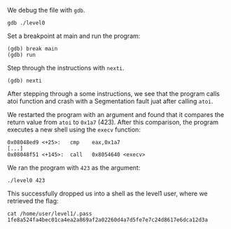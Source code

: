 We debug the file with `gdb`.

```
gdb ./level0
```

Set a breakpoint at main and run the program:

```
(gdb) break main
(gdb) run
```

Step through the instructions with `nexti`.
```
(gdb) nexti
```
After stepping through a some instructions, we see that the program calls atoi function and crash with a Segmentation fault juat after calling `atoi`.

We restarted the program with an argument and found that it compares the return value from `atoi` to `0x1a7` (423). After this comparison, the program executes a new shell using the `execv` function:

```
0x08048ed9 <+25>:	cmp    eax,0x1a7
[...]
0x08048f51 <+145>:	call   0x8054640 <execv>
```
We ran the program with `423` as the argument:

```
./level0 423
```

This successfully dropped us into a shell as the level1 user, where we retrieved the flag:

```
cat /home/user/level1/.pass
1fe8a524fa4bec01ca4ea2a869af2a02260d4a7d5fe7e7c24d8617e6dca12d3a
```
